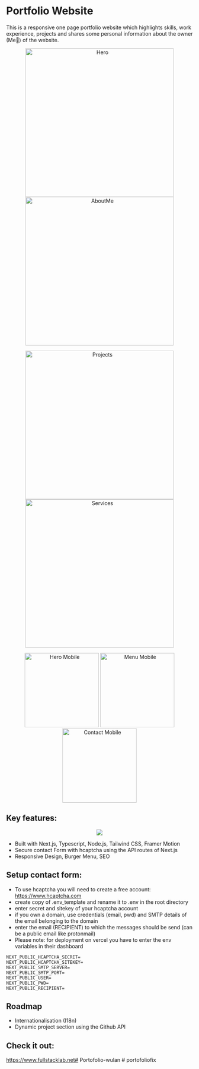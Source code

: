 # Portfolio Website

This is a responsive one page portfolio website which highlights skills, work experience, projects and shares some personal information about the owner (Me👋) of the website.

<p align="center">
    <img src="public/images/portfolio_p1.webp" alt="Hero" width="400">
    <img src="public/images/portfolio_p2.webp" alt="AboutMe" width="400">
</p>
<p align="center">
    <img src="public/images/portfolio_p3.webp" alt="Projects" width="400">
    <img src="public/images/portfolio_p4.webp" alt="Services" width="400">
</p>
<p align="center">
    <img src="public/images/portfolio_mp1.webp" alt="Hero Mobile" width="200">
    <img src="public/images/portfolio_mp2.webp" alt="Menu Mobile" width="200">
    <img src="public/images/portfolio_mp3.webp" alt="Contact Mobile" width="200">
</p>

## Key features:

<p align="center">
  <a href="https://skillicons.dev">
    <img src="https://skillicons.dev/icons?i=next,typescript,tailwind,nodejs" />
  </a>
</p>

- Built with Next.js, Typescript, Node.js, Tailwind CSS, Framer Motion
- Secure contact Form with hcaptcha using the API routes of Next.js
- Responsive Design, Burger Menu, SEO

## Setup contact form:
- To use hcaptcha you will need to create a free account:
https://www.hcaptcha.com
- create copy of .env_template and rename it to .env in the root directory
- enter secret and sitekey of your hcaptcha account
- if you own a domain, use credentials (email, pwd) and SMTP details of the email belonging to the domain
- enter the email (RECIPIENT) to which the messages should be send (can be a public email like protonmail)
- Please note: for deployment on vercel you have to enter the env variables in their dashboard
```
NEXT_PUBLIC_HCAPTCHA_SECRET=
NEXT_PUBLIC_HCAPTCHA_SITEKEY=
NEXT_PUBLIC_SMTP_SERVER=
NEXT_PUBLIC_SMTP_PORT=
NEXT_PUBLIC_USER=
NEXT_PUBLIC_PWD=
NEXT_PUBLIC_RECIPIENT=
```

## Roadmap
- Internationalisation (I18n)
- Dynamic project section using the Github API


## Check it out:
https://www.fullstacklab.net#   P o r t o f o l i o - w u l a n  
 # portofoliofix
